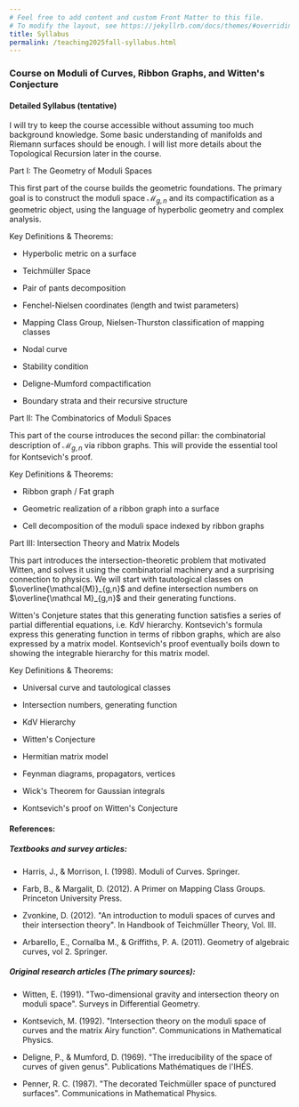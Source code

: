 ```yaml
---
# Feel free to add content and custom Front Matter to this file.
# To modify the layout, see https://jekyllrb.com/docs/themes/#overriding-theme-defaults
title: Syllabus
permalink: /teaching2025fall-syllabus.html
---
```


### Course on Moduli of Curves, Ribbon Graphs, and Witten's Conjecture

#### Detailed Syllabus (tentative)

I will try to keep the course accessible without assuming too much background knowledge. Some basic understanding of manifolds and Riemann surfaces should be enough. I will list more details about the Topological Recursion later in the course.

Part I: The Geometry of Moduli Spaces

This first part of the course builds the geometric foundations. The primary goal is to construct the moduli space $\mathcal M_{g,n}$ and its compactification​ as a geometric object, using the language of hyperbolic geometry and complex analysis.

Key Definitions & Theorems:

- Hyperbolic metric on a surface   

- Teichmüller Space

- Pair of pants decomposition    

- Fenchel-Nielsen coordinates (length and twist parameters)

- Mapping Class Group, Nielsen-Thurston classification of mapping classes

- Nodal curve

- Stability condition

- Deligne-Mumford compactification      

- Boundary strata and their recursive structure    

Part II: The Combinatorics of Moduli Spaces

This part of the course introduces the second pillar: the combinatorial description of $\mathcal M_{g,n}$​ via ribbon graphs. This will provide the essential tool for Kontsevich's proof.

Key Definitions & Theorems:


- Ribbon graph / Fat graph    

- Geometric realization of a ribbon graph into a surface    

- Cell decomposition of the moduli space indexed by ribbon graphs

Part III: Intersection Theory and Matrix Models

This part introduces the intersection-theoretic problem that motivated Witten, and solves it using the combinatorial machinery and a surprising connection to physics. We will start with tautological classes on $\overline{\mathcal{M}}_{g,n}$ and define intersection numbers on $\overline{\mathcal M}_{g,n}$ and their generating functions.

Witten's Conjeture states that this generating function satisfies a series of partial differential equations, i.e. KdV hierarchy. Kontsevich's formula express this generating function in terms of ribbon graphs, which are also expressed by a matrix model. Kontsevich's proof eventually boils down to showing the integrable hierarchy for this matrix model.

Key Definitions & Theorems:

- Universal curve and tautological classes 

- Intersection numbers, generating function

- KdV Hierarchy

- Witten's Conjecture

- Hermitian matrix model

- Feynman diagrams, propagators, vertices

- Wick's Theorem for Gaussian integrals

- Kontsevich's proof on Witten's Conjecture

#### References:

##### Textbooks and survey articles:

- Harris, J., & Morrison, I. (1998). Moduli of Curves. Springer.

- Farb, B., & Margalit, D. (2012). A Primer on Mapping Class Groups. Princeton University Press.

- Zvonkine, D. (2012). "An introduction to moduli spaces of curves and their intersection theory". In Handbook of Teichmüller Theory, Vol. III.

- Arbarello, E., Cornalba M., & Griffiths, P. A. (2011). Geometry of algebraic curves, vol 2. Springer.


##### Original research articles (The primary sources):

- Witten, E. (1991). "Two-dimensional gravity and intersection theory on moduli space". Surveys in Differential Geometry.

- Kontsevich, M. (1992). "Intersection theory on the moduli space of curves and the matrix Airy function". Communications in Mathematical Physics.

- Deligne, P., & Mumford, D. (1969). "The irreducibility of the space of curves of given genus". Publications Mathématiques de l'IHÉS.

- Penner, R. C. (1987). "The decorated Teichmüller space of punctured surfaces". Communications in Mathematical Physics.
